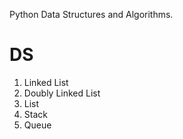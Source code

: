 Python Data Structures and Algorithms.

# DS
1. Linked List
2. Doubly Linked List
3. List
4. Stack
5. Queue
